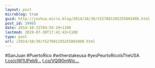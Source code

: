 ```yaml
---
layout: post
microblog: true
guid: http://joshua.micro.blog/2014/10/30/t527881195255001088.html
post_id: 39965
date: 2014-10-31T04:54:19+1100
lastmod: 2019-07-30T17:41:43+1100
type: post
url: /2014/10/30/t527881195255001088.html
---
```

#SanJuan #PuertoRico #witherstakeusa #yesPeurtoRicoIsTheUSA [t.co/clW1UPeb9...](http://t.co/clW1UPeb9E) [t.co/VQI90mWic...](http://t.co/VQI90mWicd)
